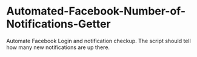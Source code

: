 # Automated-Facebook-Number-of-Notifications-Getter
Automate Facebook Login and notification checkup. The script should tell how many new notifications are up there.
